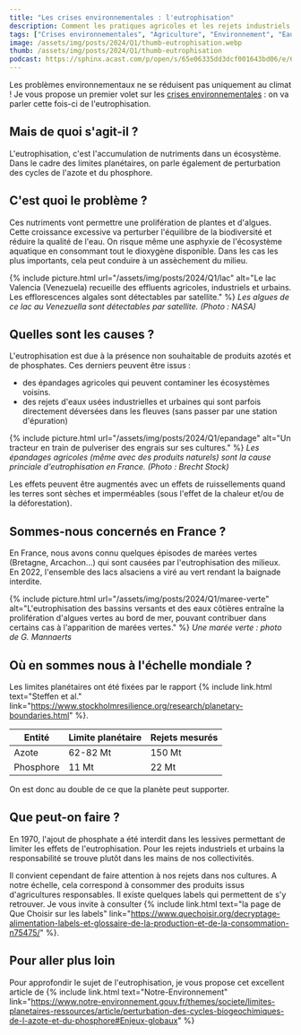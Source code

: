 ```yaml
---
title: "Les crises environnementales : l'eutrophisation"
description: Comment les pratiques agricoles et les rejets industriels et urbains nuisent aux ecosystèmes.
tags: ["Crises environnementales", "Agriculture", "Environnement", "Eau", "Eutrophisation"]
image: /assets/img/posts/2024/Q1/thumb-eutrophisation.webp
thumb: /assets/img/posts/2024/Q1/thumb-eutrophisation
podcast: https://sphinx.acast.com/p/open/s/65e06335dd3dcf001643bd06/e/6606bf0d28320a0015b84f4b/media.mp3
---
```


Les problèmes environnementaux ne se réduisent pas uniquement au climat ! Je vous propose un premier volet sur les [crises environnementales](/blog/2024/01/16/crises-environnementales) : on va parler cette fois-ci de l'eutrophisation.


## Mais de quoi s'agit-il ?

L'eutrophisation, c'est l'accumulation de nutriments dans un écosystème. Dans le cadre des limites planétaires, on parle également de perturbation des cycles de l'azote et du phosphore.

## C'est quoi le problème ?

Ces nutriments vont permettre une prolifération de plantes et d'algues. Cette croissance excessive va perturber l'équilibre de la biodiversité et réduire la qualité de l'eau. On risque même une asphyxie de l'écosystème aquatique en consommant tout le dioxygène disponible. 
Dans les cas les plus importants, cela peut conduire à un assèchement du milieu.

{% include picture.html 
    url="/assets/img/posts/2024/Q1/lac"
    alt="Le lac Valencia (Venezuela) recueille des effluents agricoles, industriels et urbains. Les efflorescences algales sont détectables par satellite."
%}
*Les algues de ce lac au Venezuella sont détectables par satellite. (Photo : NASA)*

## Quelles sont les causes ?

L'eutrophisation est due à la présence non souhaitable de produits azotés et de phosphates. Ces derniers peuvent être issus : 
- des épandages agricoles qui peuvent contaminer les écosystèmes voisins.
- des rejets d'eaux usées industrielles et urbaines qui sont parfois directement déversées dans les fleuves (sans passer par une station d'épuration)

{% include picture.html 
    url="/assets/img/posts/2024/Q1/epandage"
    alt="Un tracteur en train de pulveriser des engrais sur ses cultures."
%}
*Les épandages agricoles (même avec des produits naturels) sont la cause princiale d'eutrophisation en France. (Photo : Brecht Stock)*

Les effets peuvent être augmentés avec un effets de ruissellements quand les terres sont sèches et imperméables (sous l'effet de la chaleur et/ou de la déforestation).

## Sommes-nous concernés en France ?

En France, nous avons connu quelques épisodes de marées vertes (Bretagne, Arcachon...) qui sont causées par l'eutrophisation des milieux. 
En 2022, l'ensemble des lacs alsaciens a viré au vert rendant la baignade interdite.

{% include picture.html 
    url="/assets/img/posts/2024/Q1/maree-verte"
    alt="L'eutrophisation des bassins versants et des eaux côtières entraîne la prolifération d'algues vertes au bord de mer, pouvant contribuer dans certains cas à l'apparition de marées vertes."
%}
*Une marée verte : photo de G. Mannaerts*

## Où en sommes nous à l'échelle mondiale ?

Les limites planétaires ont été fixées par le rapport {% include link.html text="Steffen et al." link="https://www.stockholmresilience.org/research/planetary-boundaries.html" %}.

| Entité    | Limite planétaire | Rejets mesurés |
|-----------|-------------------|----------------|
| Azote     | 62-82 Mt          | 150 Mt         |
| Phosphore | 11 Mt             | 22 Mt          |

On est donc au double de ce que la planète peut supporter. 

## Que peut-on faire ?

En 1970, l'ajout de phosphate a été interdit dans les lessives permettant de limiter les effets de l'eutrophisation. Pour les rejets industriels et urbains la responsabilité se trouve plutôt dans les mains de nos collectivités.

Il convient cependant de faire attention à nos rejets dans nos cultures. A notre échelle, cela correspond à consommer des produits issus d'agricultures responsables. Il existe quelques labels qui permettent de s'y retrouver. Je vous invite à consulter {% include link.html text="la page de Que Choisir sur les labels" link="https://www.quechoisir.org/decryptage-alimentation-labels-et-glossaire-de-la-production-et-de-la-consommation-n75475/" %}.

## Pour aller plus loin

Pour approfondir le sujet de l'eutrophisation, je vous propose cet excellent article de {% include link.html text="Notre-Environnement" link="https://www.notre-environnement.gouv.fr/themes/societe/limites-planetaires-ressources/article/perturbation-des-cycles-biogeochimiques-de-l-azote-et-du-phosphore#Enjeux-globaux" %}
